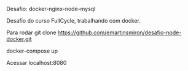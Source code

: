 Desafio: docker-nginx-node-mysql

Desafio do curso FullCycle, trabalhando com docker.

Para rodar 
git clone https://github.com/emartinsmiron/desafio-node-docker.git

docker-compose up

Acessar localhost:8080
